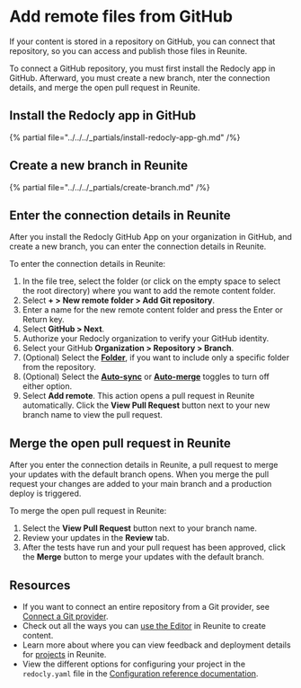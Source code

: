 # Add remote files from GitHub

If your content is stored in a repository on GitHub, you can connect that repository, so you can access and publish those files in Reunite.

To connect a GitHub repository, you must first install the Redocly app in GitHub.
Afterward, you must create a new branch, nter the connection details, and merge the open pull request in Reunite.

## Install the Redocly app in GitHub

{% partial file="../../../_partials/install-redocly-app-gh.md" /%}

## Create a new branch in Reunite

{% partial file="../../../_partials/create-branch.md" /%}

## Enter the connection details in Reunite

After you install the Redocly GitHub App on your organization in GitHub, and create a new branch, you can enter the connection details in Reunite.

To enter the connection details in Reunite:

1. In the file tree, select the folder (or click on the empty space to select the root directory) where you want to add the remote content folder.
1. Select **+ > New remote folder > Add Git repository**.
1. Enter a name for the new remote content folder and press the Enter or Return key.
1. Select **GitHub > Next**.
1. Authorize your Redocly organization to verify your GitHub identity.
1. Select your GitHub **Organization > Repository > Branch**.
2. (Optional) Select the [**Folder**](./remote-content.md#remote-contents-repository-folder), if you want to include only a specific folder from the repository.
3. (Optional) Select the [**Auto-sync**](./remote-content.md#auto-sync-and-auto-merge) or [**Auto-merge**](./remote-content.md#auto-sync-and-auto-merge) toggles to turn off either option.
4. Select **Add remote**.
   This action opens a pull request in Reunite automatically.
   Click the **View Pull Request** button next to your new branch name to view the pull request.

## Merge the open pull request in Reunite

After you enter the connection details in Reunite, a pull request to merge your updates with the default branch opens.
When you merge the pull request your changes are added to your main branch and a production deploy is triggered.

To merge the open pull request in Reunite:

1. Select the **View Pull Request** button next to your branch name.
1. Review your updates in the **Review** tab.
1. After the tests have run and your pull request has been approved, click the **Merge** button to merge your updates with the default branch.

## Resources

- If you want to connect an entire repository from a Git provider, see [Connect a Git provider](../connect-git/connect-git-provider.md).
- Check out all the ways you can [use the Editor](../use-editor.md) in Reunite to create content.
- Learn more about where you can view feedback and deployment details for [projects](../projects.md) in Reunite.
- View the different options for configuring your project in the `redocly.yaml` file in the [Configuration reference documentation](../../../config/index.md).
